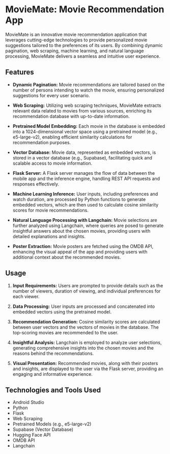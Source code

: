 # MovieMate: Movie Recommendation App

MovieMate is an innovative movie recommendation application that leverages cutting-edge technologies to provide personalized movie suggestions tailored to the preferences of its users. By combining dynamic pagination, web scraping, machine learning, and natural language processing, MovieMate delivers a seamless and intuitive user experience.

## Features

- **Dynamic Pagination:** Movie recommendations are tailored based on the number of persons intending to watch the movie, ensuring personalized suggestions for every user scenario.

- **Web Scraping:** Utilizing web scraping techniques, MovieMate extracts relevant data related to movies from various sources, enriching its recommendation database with up-to-date information.

- **Pretrained Model Embedding:** Each movie in the database is embedded into a 1024-dimensional vector space using a pretrained model (e.g., e5-large-v2), enabling efficient similarity calculations for recommendation purposes.

- **Vector Database:** Movie data, represented as embedded vectors, is stored in a vector database (e.g., Supabase), facilitating quick and scalable access to movie information.

- **Flask Server:** A Flask server manages the flow of data between the mobile app and the inference engine, handling REST API requests and responses effectively.

- **Machine Learning Inference:** User inputs, including preferences and watch duration, are processed by Python functions to generate embedded vectors, which are then used to calculate cosine similarity scores for movie recommendations.

- **Natural Language Processing with Langchain:** Movie selections are further analyzed using Langchain, where queries are posed to generate insightful answers about the chosen movies, providing users with detailed explanations and insights.

- **Poster Extraction:** Movie posters are fetched using the OMDB API, enhancing the visual appeal of the app and providing users with additional context about the recommended movies.

## Usage

1. **Input Requirements:** Users are prompted to provide details such as the number of viewers, duration of viewing, and individual preferences for each viewer.

2. **Data Processing:** User inputs are processed and concatenated into embedded vectors using the pretrained model.

3. **Recommendation Generation:** Cosine similarity scores are calculated between user vectors and the vectors of movies in the database. The top-scoring movies are recommended to the user.

4. **Insightful Analysis:** Langchain is employed to analyze user selections, generating comprehensive insights into the chosen movies and the reasons behind the recommendations.

5. **Visual Presentation:** Recommended movies, along with their posters and insights, are displayed to the user via the Flask server, providing an engaging and informative experience.

## Technologies and Tools Used

- Android Studio
- Python
- Flask
- Web Scraping
- Pretrained Models (e.g., e5-large-v2)
- Supabase (Vector Database)
- Hugging Face API
- OMDB API
- Langchain

